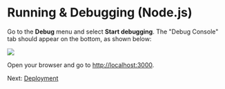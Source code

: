 # Running & Debugging (Node.js)

Go to the **Debug** menu and select **Start debugging**. The "Debug Console" tab should appear on the bottom, as shown below:

![](_media/nodejs/vs_code_debug.png) 

Open your browser and go to [http://localhost:3000](http://localhost:3000).

Next: [Deployment](deployment/)